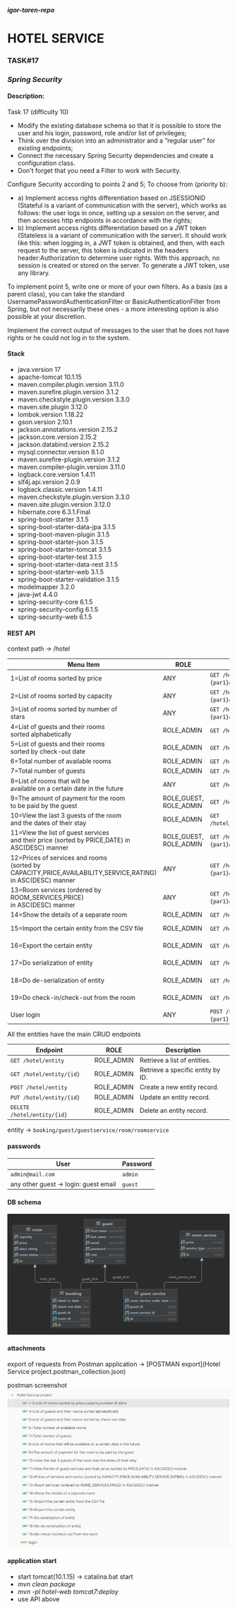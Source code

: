#### _igor-taren-repo_

# HOTEL SERVICE

### TASK#17

### _Spring Security_

#### Description:

Task 17 (difficulty 10)

- Modify the existing database schema so that it is possible to store the user and his login, password, role and/or list
  of privileges;
- Think over the division into an administrator and a ”regular user” for existing endpoints;
- Connect the necessary Spring Security dependencies and create a configuration class.
- Don't forget that you need a Filter to work with Security.

Configure Security according to points 2 and 5;
To choose from (priority b):

- a) Implement access rights differentiation based on JSESSIONID (Stateful is a variant of communication with the
  server), which works as follows: the user logs in once, setting up a session on the server,
  and then accesses http endpoints in accordance with the rights;
- b) Implement access rights differentiation based on a JWT token (Stateless is a variant of communication with the
  server).
  It should work like this: when logging in, a JWT token is obtained, and then, with each request to the server,
  this token is indicated in the headers header:Authorization to determine user rights. With this approach,
  no session is created or stored on the server. To generate a JWT token, use any library.

To implement point 5, write one or more of your own filters. As a basis (as a parent class), you can take the standard
UsernamePasswordAuthenticationFilter or BasicAuthenticationFilter from Spring, but not necessarily these ones -
a more interesting option is also possible at your discretion.

Implement the correct output of messages to the user that he does not have rights or he could not log in to the system.

#### Stack

- java.version 17
- apache-tomcat 10.1.15
- maven.compiler.plugin.version 3.11.0
- maven.surefire.plugin.version 3.1.2
- maven.checkstyle.plugin.version 3.3.0
- maven.site.plugin 3.12.0
- lombok.version 1.18.22
- gson.version 2.10.1
- jackson.annotations.version 2.15.2
- jackson.core.version 2.15.2
- jackson.databind.version 2.15.2
- mysql.connector.version 8.1.0
- maven.surefire-plugin.version 3.1.2
- maven.compiler-plugin.version 3.11.0
- logback.core.version 1.4.11
- slf4j.api.version 2.0.9
- logback.classic.version 1.4.11
- maven.checkstyle.plugin.version 3.3.0
- maven.site.plugin.version 3.12.0
- hibernate.core 6.3.1.Final
- spring-boot-starter 3.1.5
- spring-boot-starter-data-jpa 3.1.5
- spring-boot-maven-plugin 3.1.5
- spring-boot-starter-json 3.1.5
- spring-boot-starter-tomcat 3.1.5
- spring-boot-starter-test 3.1.5
- spring-boot-starter-data-rest 3.1.5
- spring-boot-starter-web 3.1.5
- spring-boot-starter-validation 3.1.5
- modelmapper 3.2.0
- java-jwt 4.4.0
- spring-security-core 6.1.5
- spring-security-config 6.1.5
- spring-security-web 6.1.5

#### REST API

context path -> /hotel

| Menu Item                                                                                                            | ROLE                   | Endpoint                                                                                 | Description                                                                  |
|----------------------------------------------------------------------------------------------------------------------|------------------------|------------------------------------------------------------------------------------------|------------------------------------------------------------------------------|
| 1=List of rooms sorted by price                                                                                      | ANY                    | `GET /hotel/api/any/rooms/sort?getOnlyAvailable={par1}&sortBy=PRICE&sortOrder={par2}`    | {par1}: `true/false`<br/>{par2}: `ASC/DESC`                                  |
| 2=List of rooms sorted by capacity                                                                                   | ANY                    | `GET /hotel/api/any/rooms/sort?getOnlyAvailable={par1}&sortBy=CAPACITY&sortOrder={par2}` | {par1}: `true/false`<br/>{par2}: `ASC/DESC`                                  |
| 3=List of rooms sorted by number of <br/>stars                                                                       | ANY                    | `GET /hotel/api/any/rooms/sort?getOnlyAvailable={par1}&sortBy=RATING&sortOrder={par2}`   | {par1}: `true/false`<br/>{par2}: `ASC/DESC`                                  |
| 4=List of guests and their rooms <br/>sorted alphabetically                                                          | ROLE_ADMIN             | `GET /hotel/api/admin/guests/rooms/alphabet`                                             |                                                                              |
| 5=List of guests and their rooms <br/>sorted by check-out date                                                       | ROLE_ADMIN             | `GET /hotel/api/admin/guests/rooms/checkout`                                             |                                                                              |
| 6=Total number of available rooms                                                                                    | ROLE_ADMIN             | `GET /hotel/api/admin/rooms/available`                                                   |                                                                              |
| 7=Total number of guests                                                                                             | ROLE_ADMIN             | `GET /hotel/api/admin/guests/total`                                                      |                                                                              |
| 8=List of rooms that will be <br/>available on a certain date in the future                                          | ANY                    | `GET /hotel/api/any/rooms/{par1}`                                                        | {par1}: date format `dd-MM-yyy`                                              |
| 9=The amount of payment for the room <br/>to be paid by the guest                                                    | ROLE_GUEST, ROLE_ADMIN | `GET /hotel/api/guest/room/payment/byGuestId/{par1}`                                     | {par1}: number `long` format                                                 |
| 10=View the last 3 guests of the room <br/>and the dates of their stay                                               | ROLE_ADMIN             | `GET /hotel/api/admin/last/guestAmount/{par1}/room/{par2}`                               | {par1}: number `long` format <br/>{par2}: number `long` format               |
| 11=View the list of guest services <br/>and their price (sorted by PRICE,DATE) in ASC(DESC) manner                   | ROLE_GUEST, ROLE_ADMIN | `GET /hotel/api/guest/guests/services?guestId={par1}&sortBy={par2}&sortOrder={par3}`     | {par1}: number `long` format<br/>{par1}: `PRICE/DATE`<br/>{par3}: `ASC/DESC` |
| 12=Prices of services and rooms <br/>(sorted by CAPACITY,PRICE,AVAILABILITY,SERVICE,RATING) <br/>in ASC(DESC) manner | ANY                    | `GET /hotel/api/any/rooms/prices?sortBy={par1}&sortOrder={par2}`                         | {par1}: `CAPACITY/PRICE/AVAILABILITY/SERVICE/RATING`<br/>{par2}: `ASC/DESC`  |
| 13=Room services (ordered by ROOM_SERVICES,PRICE) <br/>in ASC(DESC) manner                                           | ANY                    | `GET /hotel/api/any/rooms/services?sortBy={par1}&sortOrder={par2}`                       | {par1}: `ROOM_SERVICES/PRICE`<br/>{par2}: `ASC/DESC`                         |
| 14=Show the details of a separate room                                                                               | ROLE_ADMIN             | `GET /hotel/rooms/{par1}`                                                                | {par1}: number `long` format                                                 |
| 15=Import the certain entity from the CSV file                                                                       | ROLE_ADMIN             | `GET /hotel/api/admin/csv/importing/{par1}`                                              | {par1}: `BOOKING/GUEST/GUESTSERVICE/ROOM/ROOMSERVICE`                        |
| 16=Export the certain entity                                                                                         | ROLE_ADMIN             | `GET /hotel/api/admin/csv/exporting/{par1}`                                              | {par1}: `BOOKING/GUEST/GUESTSERVICE/ROOM/ROOMSERVICE`                        |
| 17=Do serialization of entity                                                                                        | ROLE_ADMIN             | `GET /hotel/api/admin/serialization/{par1}`                                              | {par1}: `BOOKING/GUEST/GUESTSERVICE/ROOM/ROOMSERVICE`                        |
| 18=Do de-serialization of entity                                                                                     | ROLE_ADMIN             | `GET /hotel/api/admin/deserialization/{par1}`                                            | {par1}: `BOOKING/GUEST/GUESTSERVICE/ROOM/ROOMSERVICE`                        |
| 19=Do check-in/check-out from the room                                                                               | ROLE_ADMIN             | `GET /hotel/api/admin/rooms/operation/{par1}/{par2}`                                     | {par1}: `checkin/checkout`<br/>{par2}: number `long` format                  |
| User login                                                                                                           | ANY                    | `POST /hotel/api/any/login` Request body: `{"login":{par1},"password":{par2}}`           | {par1}:email, {par2}:password                                                |

All the entities have the main CRUD endpoints

| Endpoint                    | ROLE        | Description                       |
|-----------------------------|-------------|-----------------------------------|
| `GET /hotel/entity`         | ROLE_ADMIN  | Retrieve a list of entities.      |
| `GET /hotel/entity/{id}`    | ROLE_ADMIN  | Retrieve a specific entity by ID. |
| `POST /hotel/entity`        | ROLE_ADMIN  | Create a new entity record.       |
| `PUT /hotel/entity/{id}`    | ROLE_ADMIN  | Update an entity record.          |
| `DELETE /hotel/entity/{id}` | ROLE_ADMIN  | Delete an entity record.          |

entity -> `booking/guest/guestservice/room/roomservice`

#### passwords

| User                                  | Password   |
|---------------------------------------|------------|
| `admin@mail.com`                      | `admin`    | 
| any other guest -> login: guest email | `guest`    | 

#### DB schema

![](HOTEL_DB.png)

#### attachments

export of requests from Postman application -> [POSTMAN export](Hotel Service project.postman_collection.json)

postman screenshot
![](postman.png)

#### application start

- start tomcat(10.1.15) -> catalina.bat start
- _mvn clean package_
- _mvn -pl hotel-web tomcat7:deploy_
- use API above 